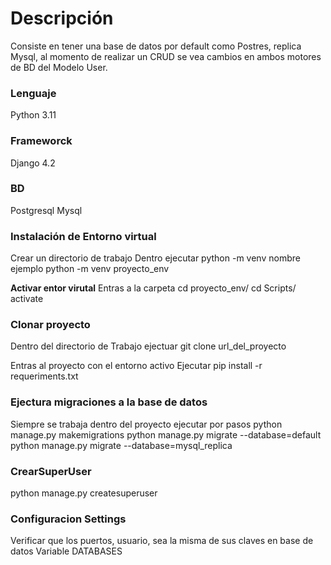 # **Descripción**
Consiste en tener una base de datos por default como Postres, replica Mysql,
al momento de realizar un CRUD se vea cambios en ambos motores de BD del Modelo User.

### Lenguaje 
Python 3.11

### Frameworck
Django 4.2

### BD
Postgresql
Mysql

### Instalación de Entorno virtual
Crear un directorio de trabajo 
Dentro ejecutar
python -m venv nombre ejemplo python -m venv proyecto_env

**Activar entor virutal**
Entras a la carpeta 
cd proyecto_env/
cd Scripts/ 
activate

### Clonar proyecto
Dentro del directorio de Trabajo
ejectuar git clone url_del_proyecto

Entras al proyecto con el entorno activo
Ejecutar pip install -r requeriments.txt

### Ejectura migraciones a la base de datos
Siempre se trabaja dentro del proyecto ejecutar por pasos 
python manage.py makemigrations 
python manage.py migrate --database=default
python manage.py migrate --database=mysql_replica

### CrearSuperUser
python manage.py createsuperuser

### Configuracion Settings
Verificar que los puertos, usuario, sea la misma de sus claves en base de datos
Variable DATABASES